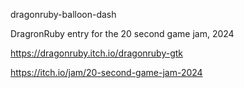 dragonruby-balloon-dash

DragronRuby entry for the 20 second game jam, 2024

https://dragonruby.itch.io/dragonruby-gtk

https://itch.io/jam/20-second-game-jam-2024
